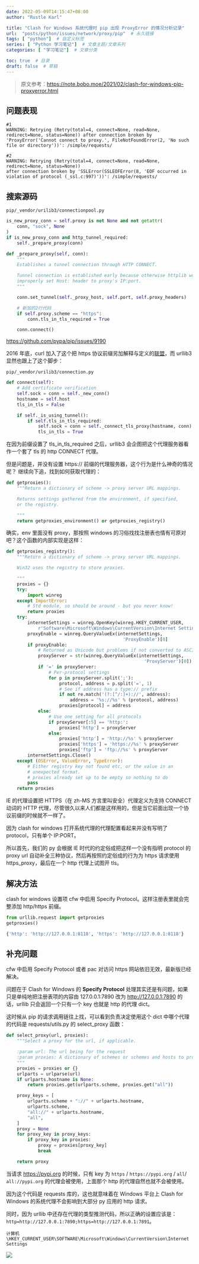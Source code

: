```yaml
---
date: 2022-05-09T14:15:47+08:00
author: "Rustle Karl"

title: "Clash for Windows 系统代理时 pip 出现 ProxyError 的情况分析记录"
url:  "posts/python/issues/network/proxy/pip"  # 永久链接
tags: [ "python"]  # 自定义标签
series: [ "Python 学习笔记"]  # 文章主题/文章系列
categories: [ "学习笔记"]  # 文章分类

toc: true  # 目录
draft: false  # 草稿
---
```


> 原文参考：https://note.bobo.moe/2021/02/clash-for-windows-pip-proxyerror.html

## 问题表现

```
#1
WARNING: Retrying (Retry(total=4, connect=None, read=None, redirect=None, status=None)) after connection broken by 'ProxyError('Cannot connect to proxy.', FileNotFoundError(2, 'No such file or directory'))': /simple/requests/

#2
WARNING: Retrying (Retry(total=4, connect=None, read=None, redirect=None, status=None)) 
after connection broken by 'SSLError(SSLEOFError(8, 'EOF occurred in violation of protocol (_ssl.c:997)'))': /simple/requests/
```

## 搜索源码

`pip/_vendor/urilib3/connectionpool.py`

```python
is_new_proxy_conn = self.proxy is not None and not getattr(
    conn, "sock", None
)
if is_new_proxy_conn and http_tunnel_required:
    self._prepare_proxy(conn)
```

```python
def _prepare_proxy(self, conn):
    """
    Establishes a tunnel connection through HTTP CONNECT.

    Tunnel connection is established early because otherwise httplib would
    improperly set Host: header to proxy's IP:port.
    """

    conn.set_tunnel(self._proxy_host, self.port, self.proxy_headers)

    # 新加的2行代码
    if self.proxy.scheme == "https":
        conn.tls_in_tls_required = True

    conn.connect()
```

https://github.com/pypa/pip/issues/9190

2016 年底，curl 加入了这个把 https 协议前缀另加解释与定义的[联盟](https://daniel.haxx.se/blog/2016/11/26/https-proxy-with-curl/)，而 urllib3 显然也跟上了这个脚步：

`pip/_vendor/urilib3/connection.py`

```python
def connect(self):
    # Add certificate verification
    self.sock = conn = self._new_conn()
    hostname = self.host
    tls_in_tls = False

    if self._is_using_tunnel():
        if self.tls_in_tls_required:
            self.sock = conn = self._connect_tls_proxy(hostname, conn)
            tls_in_tls = True
```

在因为前缀设置了 tls_in_tls_required 之后，urllib3 会企图把这个代理服务器看作一个套了 tls 的 http CONNECT 代理。

但是问题是，并没有设置 https:// 前缀的代理服务器，这个行为是什么神奇的情况呢？
继续向下追，找到如何获取代理的：

```python
def getproxies():
    """Return a dictionary of scheme -> proxy server URL mappings.

    Returns settings gathered from the environment, if specified,
    or the registry.

    """
    return getproxies_environment() or getproxies_registry()
```

确实，env 里面没有 proxy，那按照 windows 的习俗找找注册表也情有可原对吧？这个函数的内部实现是这样：

```python
def getproxies_registry():
    """Return a dictionary of scheme -> proxy server URL mappings.

    Win32 uses the registry to store proxies.

    """
    proxies = {}
    try:
        import winreg
    except ImportError:
        # Std module, so should be around - but you never know!
        return proxies
    try:
        internetSettings = winreg.OpenKey(winreg.HKEY_CURRENT_USER,
            r'Software\Microsoft\Windows\CurrentVersion\Internet Settings')
        proxyEnable = winreg.QueryValueEx(internetSettings,
                                            'ProxyEnable')[0]
        if proxyEnable:
            # Returned as Unicode but problems if not converted to ASCII
            proxyServer = str(winreg.QueryValueEx(internetSettings,
                                                    'ProxyServer')[0])
            if '=' in proxyServer:
                # Per-protocol settings
                for p in proxyServer.split(';'):
                    protocol, address = p.split('=', 1)
                    # See if address has a type:// prefix
                    if not re.match('(?:[^/:]+)://', address):
                        address = '%s://%s' % (protocol, address)
                    proxies[protocol] = address
            else:
                # Use one setting for all protocols
                if proxyServer[:5] == 'http:':
                    proxies['http'] = proxyServer
                else:
                    proxies['http'] = 'http://%s' % proxyServer
                    proxies['https'] = 'https://%s' % proxyServer
                    proxies['ftp'] = 'ftp://%s' % proxyServer
        internetSettings.Close()
    except (OSError, ValueError, TypeError):
        # Either registry key not found etc, or the value in an
        # unexpected format.
        # proxies already set up to be empty so nothing to do
        pass
    return proxies
```

IE 的代理设置把 HTTPS（在 zh-MS 方言里叫安全）代理定义为支持 CONNECT 动词的 HTTP 代理，尽管很久以来人们都是这样用的，但是当它前面出现一个协议前缀的时候就不一样了。

因为 clash for windows 打开系统代理的代理配置看起来并没有写明了 protocol，只有单个 IP:PORT。

所以首先，我们的 py 会根据 IE 时代的约定俗成把这样一个没有指明 protocol 的 proxy url 自动补全三种协议，然后再按照约定俗成的行为为 https 请求使用 https_proxy，最后在一个 http 代理上试图开 tls。

## 解决方法

clash for windows 设置项 cfw 中启用 Specify Protocol。这样注册表里就会完整添加 http/https 前缀。

```python
from urllib.request import getproxies
getproxies()

{'http': 'http://127.0.0.1:8118', 'https': 'http://127.0.0.1:8118'}
```

## 补充问题

cfw 中启用 Specify Protocol 或者 pac 对访问 https 网站依旧无效，最新版已经解决。

问题在于 Clash for Windows 的 **Specify Protocol** 处理其实还是有问题，如果只是单纯地把注册表项的内容由 127.0.0.1:7890 改为 http://127.0.0.1:7890 的话，urllib 只会返回一个只有一个 key 也就是 http 的代理 dict。

这时候从 pip 的请求调用链往上找，可以看到负责决定使用这个 dict 中哪个代理的代码是 requests/utils.py 的 select_proxy 函数：

```python
def select_proxy(url, proxies):
    """Select a proxy for the url, if applicable.

    :param url: The url being for the request
    :param proxies: A dictionary of schemes or schemes and hosts to proxy URLs
    """
    proxies = proxies or {}
    urlparts = urlparse(url)
    if urlparts.hostname is None:
        return proxies.get(urlparts.scheme, proxies.get("all"))

    proxy_keys = [
        urlparts.scheme + "://" + urlparts.hostname,
        urlparts.scheme,
        "all://" + urlparts.hostname,
        "all",
    ]
    proxy = None
    for proxy_key in proxy_keys:
        if proxy_key in proxies:
            proxy = proxies[proxy_key]
            break

    return proxy
```

当请求 https://pypi.org 的时候，只有 key 为 `https` / `https://pypi.org` / `all`/ `all://pypi.org` 的代理会被使用，上面那个 http 的代理自然也就不会被使用。

因为这个代码是 requests 库的，这也就意味着在 Windows 平台上 Clash for Windows 的系统代理不会影响到大部分 py 应用的 http 请求。

同时，因为 urllib 中还存在代理的类型推测代码，所以正确的设置应该是：`http=http://127.0.0.1:7890;https=http://127.0.0.1:7891`。

```
计算机\HKEY_CURRENT_USER\SOFTWARE\Microsoft\Windows\CurrentVersion\Internet Settings
```

![](../../../assets/images/issues/pip_proxy_server.png)
